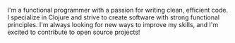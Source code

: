 I'm a functional programmer with a passion for writing clean, efficient code. I specialize in Clojure and strive to create software with strong functional principles. I'm always looking for new ways to improve my skills, and I'm excited to contribute to open source projects!
